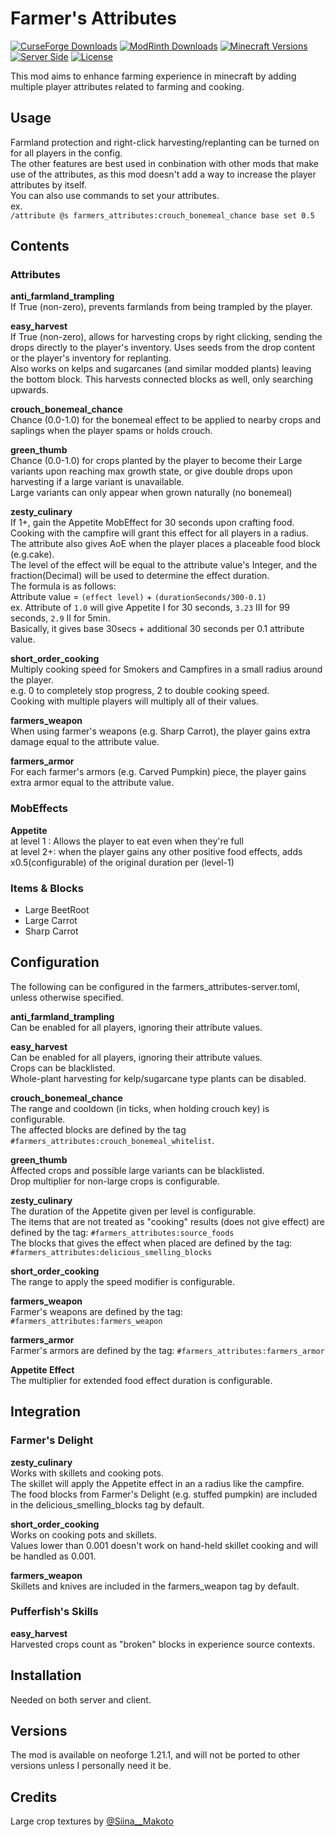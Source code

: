 # Farmer's Attributes
[![CurseForge Downloads](https://img.shields.io/curseforge/dt/1355713?style=flat&logo=CurseForge&logoColor=F16436&label=CurseForge&color=F16436)](https://www.curseforge.com/minecraft/mc-mods/farmers-attributes)
[![ModRinth Downloads](https://img.shields.io/modrinth/dt/farmers_attributes?style=flat&logo=modrinth&logoColor=%2300AF5C&label=Modrinth&color=%2300AF5C)](https://modrinth.com/mod/farmers_attributes)
[![Minecraft Versions](https://img.shields.io/badge/MC-1.21.1-green?style=flat&logo=minecraft&logoColor=white)](https://www.minecraft.net/ja-jp/about-minecraft)
[![Server Side](https://img.shields.io/badge/Side-Server%26Client-orange?style=flat)](#)
[![License](https://img.shields.io/github/license/medi-torimorta/farmers-attributes?style=flat&color=purple)](https://github.com/medi-torimorta/farmers-attributes/?tab=MIT-1-ov-file#)

This mod aims to enhance farming experience in minecraft by adding multiple player attributes related to farming and cooking.

## Usage
Farmland protection and right-click harvesting/replanting can be turned on for all players in the config.  
The other features are best used in conbination with other mods that make use of the attributes, as this mod doesn't add a way to increase the player attributes by itself.  
You can also use commands to set your attributes.  
ex.  
`/attribute @s farmers_attributes:crouch_bonemeal_chance base set 0.5`

## Contents
### Attributes

**anti_farmland_trampling**  
If True (non-zero), prevents farmlands from being trampled by the player.  

**easy_harvest**  
If True (non-zero), allows for harvesting crops by right clicking, sending the drops directly to the player's inventory. Uses seeds from the drop content or the player's inventory for replanting.  
Also works on kelps and sugarcanes (and similar modded plants) leaving the bottom block. This harvests connected blocks as well, only searching upwards.  

**crouch_bonemeal_chance**  
Chance (0.0-1.0) for the bonemeal effect to be applied to nearby crops and saplings when the player spams or holds crouch.  

**green_thumb**  
Chance (0.0-1.0) for crops planted by the player to become their Large variants upon reaching max growth state, or give double drops upon harvesting if a large variant is unavailable.  
Large variants can only appear when grown naturally (no bonemeal)  

**zesty_culinary**  
If 1+, gain the Appetite MobEffect for 30 seconds upon crafting food.  
Cooking with the campfire will grant this effect for all players in a radius.  
The attribute also gives AoE when the player places a placeable food block (e.g.cake).  
The level of the effect will be equal to the attribute value's Integer, and the fraction(Decimal) will be used to determine the effect duration.  
The formula is as follows:  
Attribute value = `(effect level)` + `(durationSeconds/300-0.1)`  
ex. Attribute of `1.0` will give Appetite I for 30 seconds, `3.23` III for 99 seconds, `2.9` II for 5min.  
Basically, it gives base 30secs + additional 30 seconds per 0.1 attribute value.  

**short_order_cooking**  
Multiply cooking speed for Smokers and Campfires in a small radius around the player.  
e.g. 0 to completely stop progress, 2 to double cooking speed.  
Cooking with multiple players will multiply all of their values.  

**farmers_weapon**  
When using farmer's weapons (e.g. Sharp Carrot), the player gains extra damage equal to the attribute value.  

**farmers_armor**  
For each farmer's armors (e.g. Carved Pumpkin) piece, the player gains extra armor equal to the attribute value.  

### MobEffects  
**Appetite**  
at level 1 : Allows the player to eat even when they're full  
at level 2+: when the player gains any other positive food effects, adds x0.5(configurable) of the original duration per (level-1)   

### Items & Blocks
- Large BeetRoot
- Large Carrot
- Sharp Carrot

## Configuration
The following can be configured in the farmers_attributes-server.toml, unless otherwise specified.

**anti_farmland_trampling**  
Can be enabled for all players, ignoring their attribute values.  

**easy_harvest**  
Can be enabled for all players, ignoring their attribute values.  
Crops can be blacklisted.  
Whole-plant harvesting for kelp/sugarcane type plants can be disabled.  

**crouch_bonemeal_chance**  
The range and cooldown (in ticks, when holding crouch key) is configurable.  
The affected blocks are defined by the tag `#farmers_attributes:crouch_bonemeal_whitelist`.

**green_thumb**  
Affected crops and possible large variants can be blacklisted.  
Drop multiplier for non-large crops is configurable.  

**zesty_culinary**  
The duration of the Appetite given per level is configurable.  
The items that are not treated as "cooking" results (does not give effect) are defined by the tag: `#farmers_attributes:source_foods`  
The blocks that gives the effect when placed are defined by the tag: `#farmers_attributes:delicious_smelling_blocks`  

**short_order_cooking**  
The range to apply the speed modifier is configurable.  

**farmers_weapon**  
Farmer's weapons are defined by the tag: `#farmers_attributes:farmers_weapon`  

**farmers_armor**  
Farmer's armors are defined by the tag: `#farmers_attributes:farmers_armor`  

**Appetite Effect**  
The multiplier for extended food effect duration is configurable.  

## Integration
### Farmer's Delight
**zesty_culinary**  
Works with skillets and cooking pots.  
The skillet will apply the Appetite effect in an a radius like the campfire.  
The food blocks from Farmer's Delight (e.g. stuffed pumpkin) are included in the delicious_smelling_blocks tag by default.  

**short_order_cooking**  
Works on cooking pots and skillets.  
Values lower than 0.001 doesn't work on hand-held skillet cooking and will be handled as 0.001.  

**farmers_weapon**  
Skillets and knives are included in the farmers_weapon tag by default.  

### Pufferfish's Skills
**easy_harvest**  
Harvested crops count as "broken" blocks in experience source contexts.  

## Installation
Needed on both server and client.  

## Versions
The mod is available on neoforge 1.21.1, and will not be ported to other versions unless I personally need it be.  

## Credits
Large crop textures by [@Siina__Makoto](https://x.com/Siina__Makoto)
